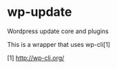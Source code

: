 # wp-update
Wordpress update core and plugins

This is a wrapper that uses wp-cli[1]

[1] http://wp-cli.org/
